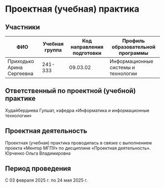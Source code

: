 # Проектная (учебная) практика
## Участники
| ФИО | Учебная группа | Код направления подготовки | Профиль образовательной программы |
|-|-|-|-|
| Приходько Арина Сергеевна | 241-333 | 09.03.02 | Информационные системы и технологии |
## Ответственный по проектной (учебной) практике

Худайбердиева Гулшат, кафедра «Информатика и информационные технологии»

## Проектная деятельность
Проектная (учебная) практика проводилась в связке с выполнением проекта «Ментор МГПУ» по дисциплине «Проектная деятельность».
Юрченко Ольга Владимировна

## Период проведения
С 03 февраля 2025 г. по 24 мая 2025 г.
